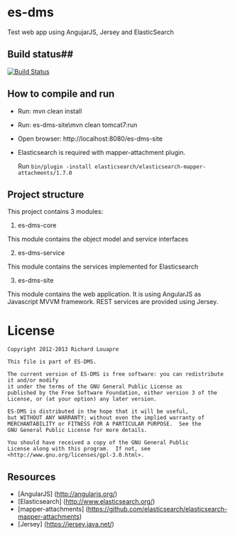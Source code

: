# es-dms #

Test web app using AngujarJS, Jersey and ElasticSearch

## Build status##
[![Build Status](https://drone.io/github.com/richardwilly98/es-dms/status.png)](https://drone.io/github.com/richardwilly98/es-dms/latest)

## How to compile and run ##

- Run: mvn clean install
- Run: es-dms-site\mvn clean tomcat7:run
- Open browser: http://localhost:8080/es-dms-site
- Elasticsearch is required with mapper-attachment plugin.

  Run `bin/plugin -install elasticsearch/elasticsearch-mapper-attachments/1.7.0`

## Project structure ##

This project contains 3 modules:

1. es-dms-core

  This module contains the object model and service interfaces

2. es-dms-service

  This module contains the services implemented for Elasticsearch

3. es-dms-site

  This module contains the web application. It is using AngularJS as Javascript MVVM framework. REST services are provided using Jersey.

# License #
```
Copyright 2012-2013 Richard Louapre

This file is part of ES-DMS.

The current version of ES-DMS is free software: you can redistribute it and/or modify
it under the terms of the GNU General Public License as
published by the Free Software Foundation, either version 3 of the
License, or (at your option) any later version.

ES-DMS is distributed in the hope that it will be useful,
but WITHOUT ANY WARRANTY; without even the implied warranty of
MERCHANTABILITY or FITNESS FOR A PARTICULAR PURPOSE.  See the
GNU General Public License for more details.

You should have received a copy of the GNU General Public
License along with this program.  If not, see
<http://www.gnu.org/licenses/gpl-3.0.html>.
```

## Resources ##
* [AngularJS] (http://angularjs.org/)
* [Elasticsearch] (http://www.elasticsearch.org/)
* [mapper-attachments] (https://github.com/elasticsearch/elasticsearch-mapper-attachments)
* [Jersey] (https://jersey.java.net/)
